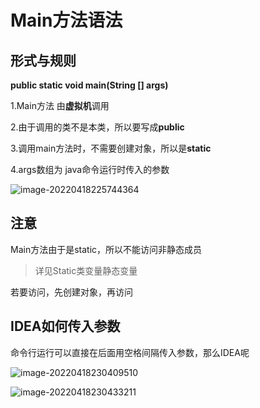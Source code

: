# Main方法语法

## 形式与规则

**public static void main(String [] args)**

1.Main方法 由**虚拟机**调用

2.由于调用的类不是本类，所以要写成**public**

3.调用main方法时，不需要创建对象，所以是**static**

4.args数组为 java命令运行时传入的参数

![image-20220418225744364](/Users/chenyonglin/Desktop/markdown/image/image-20220418225744364.png)



## 注意

Main方法由于是static，所以不能访问非静态成员

> 详见Static类变量静态变量

若要访问，先创建对象，再访问



## IDEA如何传入参数

命令行运行可以直接在后面用空格间隔传入参数，那么IDEA呢

![image-20220418230409510](/Users/chenyonglin/Desktop/markdown/image/image-20220418230409510.png)

![image-20220418230433211](/Users/chenyonglin/Desktop/markdown/image/image-20220418230433211.png)